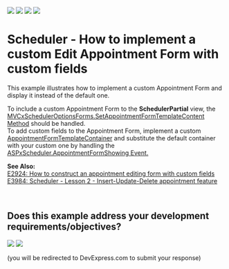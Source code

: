<!-- default badges list -->
![](https://img.shields.io/endpoint?url=https://codecentral.devexpress.com/api/v1/VersionRange/128553630/14.1.3%2B)
[![](https://img.shields.io/badge/Open_in_DevExpress_Support_Center-FF7200?style=flat-square&logo=DevExpress&logoColor=white)](https://supportcenter.devexpress.com/ticket/details/E4520)
[![](https://img.shields.io/badge/📖_How_to_use_DevExpress_Examples-e9f6fc?style=flat-square)](https://docs.devexpress.com/GeneralInformation/403183)
[![](https://img.shields.io/badge/💬_Leave_Feedback-feecdd?style=flat-square)](#does-this-example-address-your-development-requirementsobjectives)
<!-- default badges end -->
# Scheduler - How to implement a custom Edit Appointment Form with custom fields


<p>This example illustrates how to implement a custom Appointment Form and display it instead of the default one.</p><p>To include a custom Appointment Form to the <strong>SchedulerPartial</strong> view, the <a href="http://documentation.devexpress.com/#AspNet/DevExpressWebMvcMVCxSchedulerOptionsForms_SetAppointmentFormTemplateContenttopic"><u>MVCxSchedulerOptionsForms.SetAppointmentFormTemplateContent Method</u></a>  should be handled.<br />
To add custom fields to the Appointment Form, implement a custom <a href="http://documentation.devexpress.com/#AspNet/clsDevExpressWebASPxSchedulerAppointmentFormTemplateContainertopic"><u>AppointmentFormTemplateContainer</u></a>  and substitute the default container with your custom one by handling the <a href="http://documentation.devexpress.com/#AspNet/DevExpressWebASPxSchedulerASPxScheduler_AppointmentFormShowingtopic"><u>ASPxScheduler.AppointmentFormShowing Event</u></a><u>.</u> </p><p><strong>See Also:</strong><strong><br />
</strong><a href="https://www.devexpress.com/Support/Center/p/E2924">E2924: How to construct an appointment editing form with custom fields</a><strong><u><br />
</u></strong><a href="https://www.devexpress.com/Support/Center/p/E3984">E3984: Scheduler - Lesson 2 - Insert-Update-Delete appointment feature</a></p>

<br/>


<!-- feedback -->
## Does this example address your development requirements/objectives?

[<img src="https://www.devexpress.com/support/examples/i/yes-button.svg"/>](https://www.devexpress.com/support/examples/survey.xml?utm_source=github&utm_campaign=asp-net-mvc-scheduler-custom-appointment-form&~~~was_helpful=yes) [<img src="https://www.devexpress.com/support/examples/i/no-button.svg"/>](https://www.devexpress.com/support/examples/survey.xml?utm_source=github&utm_campaign=asp-net-mvc-scheduler-custom-appointment-form&~~~was_helpful=no)

(you will be redirected to DevExpress.com to submit your response)
<!-- feedback end -->
